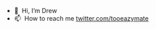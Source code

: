 - 👋   Hi, I’m Drew
- 📫   How to reach me [twitter.com/tooeazymate](twitter.com/drewfagin) 

<!---
yodreww/yodreww is a ✨ special ✨ repository because its `README.md` (this file) appears on your GitHub profile.
You can click the Preview link to take a look at your changes.
--->
